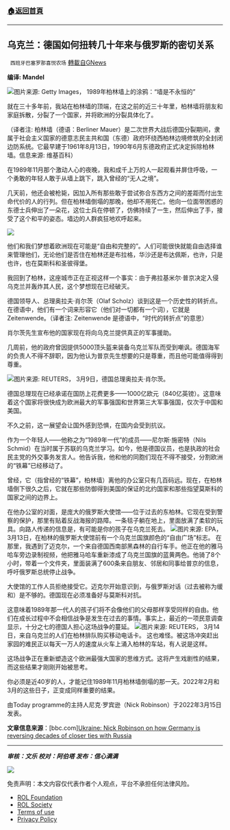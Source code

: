###  [:house:返回首頁](https://github.com/ourhimalayas/txt)
---


## 乌克兰：德国如何扭转几十年来与俄罗斯的密切关系
` 西班牙巴塞罗那喜悦农场` [轉載自GNews](https://gnews.org/zh-hans/2175202/)

**编译: Mandel**

![](https://assets.gnews.org/wp-content/uploads/2022/03/tempsnip1989年柏林墙上的涂鸦：墙是不永恒的.png)图片来源: Getty Images， 1989年柏林墙上的涂鸦：“墙是不永恒的”

就在三十多年前，我站在柏林墙的顶端，在这之前的近三十年里，柏林墙将朋友和家庭拆散，分裂了一个国家，并将欧洲的分裂具体化了。

（译者注: 柏林墙（德语：Berliner Mauer）是二次世界大战后德国分裂期间，隶属于社会主义国家的德意志民主共和国（东德）政府环绕西柏林边境修筑的全封闭边防系统。它最早建于1961年8月13日，1990年6月东德政府正式决定拆除柏林墙。信息来源: 维基百科）

在1989年11月那个激动人心的夜晚，我和成千上万的人一起观看并屏住呼吸，一个勇敢的年轻人敢于从墙上跳下，跳入曾经的“无人之境”。

几天前，他还会被枪毙，因加入所有那些敢于尝试弥合东西方之间的差距而付出生命代价的人的行列。但在柏林墙倒塌的那晚，他却不用死亡。他向一位面带困惑的东德士兵伸出了一朵花，这位士兵在停顿了，仿佛持续了一生，然后伸出了手，接受了这个和平的姿态。墙边的人群疯狂地欢呼起来。

![](https://assets.gnews.org/wp-content/uploads/2022/03/tempsnip自由和完整的.png)

他们和我们梦想着欧洲现在可能是“自由和完整的”。人们可能很快就能自由选择谁来管理他们，无论他们是否住在柏林还是布拉格，华沙还是布达佩斯，也许，只是也许，也在莫斯科和圣彼得堡。

我回到了柏林，这座城市正在正视这样一个事实：由于弗拉基米尔·普京决定入侵乌克兰并轰炸其人民，这个梦想现在已经破灭。

德国领导人、总理奥拉夫·肖尔茨（Olaf Scholz）谈到这是一个历史性的转折点。在德语中，他们有一个词来形容它（他们对一切都有一个词），它就是Zeitenwende。（译者注: Zeitenwende 是德语中，“时代的转折点”的意思）

肖尔茨先生宣布他的国家现在将向乌克兰提供真正的军事援助。

几周前，他的政府曾因提供5000顶头盔来装备乌克兰军队而受到嘲讽。德国海军的负责人不得不辞职，因为他认为普京先生想要的只是尊重，而且他可能值得得到尊重。

![](https://assets.gnews.org/wp-content/uploads/2022/03/tempsnip德国总理奥拉夫·肖尔茨.png)图片来源: REUTERS， 3月9日，德国总理奥拉夫·肖尔茨。

德国总理现在已经承诺在国防上花费更多——1000亿欧元（840亿英镑）。这意味着这个国家将很快成为欧洲最大的军事强国和世界第三大军事强国，仅次于中国和美国。

不久之前，这一展望会让国外感到恐惧，在国内会受到抗议。

作为一个年轻人——他称之为“1989年一代”的成员——尼尔斯·施密特（Nils Schmid）在当时属于苏联的乌克兰学习。如今，他是德国议员，也是执政的社会民主党的外交事务发言人。他告诉我，他和他的同胞们现在不得不接受，分割欧洲的“铁幕”已经移动了。

曾经，它（指曾经的“铁幕”，柏林墙）离他的办公室只有几百码远。现在，在柏林墙倒下很久之后，它就在那些防御得到美国的保证的北约国家和那些指望莫斯科的国家之间的边界上。

在他办公室的对面，是庞大的俄罗斯大使馆——位于过去的东柏林。它现在受到警察的保护，那里有贴着反战海报的路障。一条毯子躺在地上，里面放满了柔软的玩具。向路人传递的信息是，有可能是你的孩子在乌克兰死去。
![](https://assets.gnews.org/wp-content/uploads/2022/03/tempsnip在柏林的俄罗斯大使馆前有一个乌克兰国旗颜色的自由广场标志。.png)图片来源: EPA， 3月13日，在柏林的俄罗斯大使馆前有一个乌克兰国旗颜色的“自由广场”标志。
在那里，我遇到了迈克尔，一个来自德国西南部黑森林的自行车手。他正在他的雅马哈车旁边录制视频，他把雅马哈车重新漆成了乌克兰国旗的蓝黄两色。他骑了8个小时，带着一个文件夹，里面装满了600条来自朋友、邻居和同事给普京的信息，呼吁俄罗斯总统停止战争。

大使馆的工作人员拒绝接受它。迈克尔开始意识到，与俄罗斯对话（过去被称为缓和）是不够的。德国现在必须准备好与莫斯科对抗。

这意味着1989年那一代人的孩子们将不会像他们的父母那样享受同样的自由。他们在成长过程中不会相信战争是发生在过去的事情。事实上，最近的一项民意调查显示，十分之七的德国人担心这场战争的蔓延。
![](https://assets.gnews.org/wp-content/uploads/2022/03/tempsnip-3月14日，来自乌克兰的人们在柏林排队购买移动电话卡.png)图片来源: REUTERS， 3月14日，来自乌克兰的人们在柏林排队购买移动电话卡。
这也难怪。被这场冲突赶出家园的难民正以每天一万人的速度从火车上涌入柏林的车站，有人说是这样。

这场战争正在重新塑造这个欧洲最强大国家的思维方式。这将产生戏剧性的结果，而这些结果才刚刚开始被思考。

你必须是近40岁的人，才能记住1989年11月柏林墙倒塌的那一天。2022年2月和3月的这些日子，正变成同样重要的结果。

由Today programme的主持人尼克·罗宾逊（Nick Robinson）于2022年3月15日发表。

**文章信息来源**：[bbc.com][Ukraine: Nick Robinson on how Germany is reversing decades of closer ties with Russia](https://www.bbc.com/news/world-europe-60743342)

* * *

***审核：文乐
校对：阿伯塔
发布：信心满满***

![](https://assets.gnews.org/wp-content/uploads/2022/03/西喜-10.jpeg)



 

免责声明：本文内容仅代表作者个人观点，平台不承担任何法律风险。

- [ROL Foundation](https://rolfoundation.org/)
- [ROL Society](https://rolsociety.org/)
- [Terms of use](https://gnews.org/terms-of-use-3/)
- [Privacy Policy](https://gnews.org/privacy-policy/)
